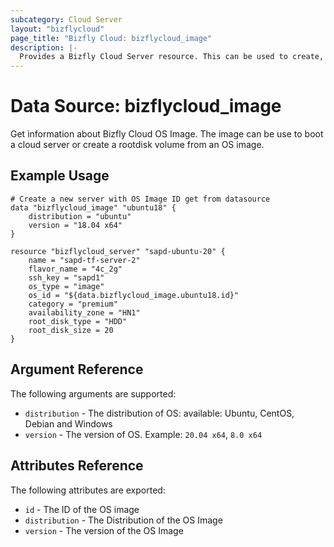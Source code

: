 ```yaml
---
subcategory: Cloud Server
layout: "bizflycloud"
page_title: "Bizfly Cloud: bizflycloud_image"
description: |-
  Provides a Bizfly Cloud Server resource. This can be used to create, modify, and delete Servers. Servers also support provisioning.
---
```


# Data Source: bizflycloud_image

Get ìnformation about Bizfly Cloud OS Image. The image can be use to boot a cloud server or create a rootdisk volume from an OS image. 

## Example Usage

```hcl
# Create a new server with OS Image ID get from datasource
data "bizflycloud_image" "ubuntu18" {
    distribution = "ubuntu"
    version = "18.04 x64"
}

resource "bizflycloud_server" "sapd-ubuntu-20" {
    name = "sapd-tf-server-2"
    flavor_name = "4c_2g"
    ssh_key = "sapd1"
    os_type = "image"
    os_id = "${data.bizflycloud_image.ubuntu18.id}"
    category = "premium"
    availability_zone = "HN1"
    root_disk_type = "HDD"
    root_disk_size = 20
}
```

## Argument Reference

The following arguments are supported:

* `distribution` - The distribution of OS: available: Ubuntu, CentOS, Debian and Windows
* `version` - The version of OS. Example: `20.04 x64`, `8.0 x64`

## Attributes Reference

The following attributes are exported:

* `id` - The ID of the OS image
* `distribution` - The Distribution of the OS Image
* `version` - The version of the OS Image